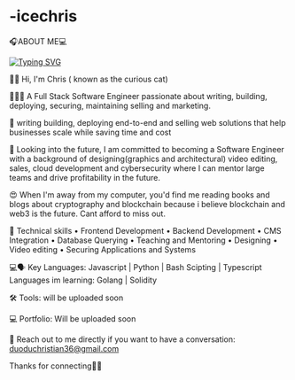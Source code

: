# -icechris
🎧ABOUT ME💻

[![Typing SVG](https://readme-typing-svg.demolab.com/?lines=Hello;Chris+here)](https://git.io/typing-svg)

👋🏽 Hi, I'm Chris ( known as the curious cat)

👨🏾‍💻 A Full Stack Software Engineer passionate about writing, building, deploying, securing, maintaining selling and marketing.

🌇 writing building, deploying end-to-end and selling web solutions that help businesses scale while saving time and cost 

🔭 Looking into the future, I am committed to becoming a Software Engineer with a background of designing(graphics and architectural) video editing, sales, cloud development and cybersecurity where I can mentor large teams and drive profitability in the future.

😍 When I'm away from my computer, you'd find me reading books and blogs about cryptography and blockchain because i believe blockchain and web3 is the future. Cant afford to miss out.


🦾 Technical skills 
 • Frontend Development
 • Backend Development
 • CMS Integration
 • Database Querying
 • Teaching and Mentoring
• Designing
• Video editing
 • Securing Applications and Systems 

💻🗣 Key Languages: Javascript | Python | Bash Scipting | Typescript
 Languages im learning: Golang | Solidity

🛠 Tools: will be uploaded soon

💻 Portfolio: Will be uploaded soon

📩 Reach out to me directly if you want to have a conversation: duoduchristian36@gmail.com

Thanks for connecting✌🏾
